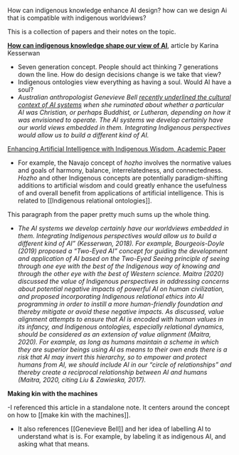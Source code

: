 How can indigenous knowledge enhance AI design?
how can we design Ai that is compatible with indigenous worldviews?

This is a collection of papers and their notes on the topic. 



**[How can indigenous knowledge shape our view of AI](https://policyoptions.irpp.org/magazines/february-2018/how-can-indigenous-knowledge-shape-our-view-of-ai/)**, article by Karina Kesserwan

- Seven generation concept. People should act thinking 7 generations down the line. How do design decisions change is we take that view?
- Indigenous ontologies view everything as having a soul. Would AI have a soul?
- *Australian anthropologist Genevieve Bell [recently underlined the cultural context of AI systems](https://www.youtube.com/watch?v=WBHG4eBeMXk) when she ruminated about whether a particular AI was Christian, or perhaps Buddhist, or Lutheran, depending on how it was envisioned to operate. The AI systems we develop certainly have our world views embedded in them. Integrating Indigenous perspectives would allow us to build a different kind of AI.*



[Enhancing Artificial Intelligence with Indigenous Wisdom, Academic Paper
](https://www.scirp.org/journal/paperinformation.aspx?paperid=106983)
- For example, the Navajo concept of _hozho_ involves the normative values and goals of harmony, balance, interrelatedness, and connectedness. _Hozho_ and other Indigenous concepts are potentially paradigm-shifting additions to artificial wisdom and could greatly enhance the usefulness of and overall benefit from applications of artificial intelligence. This is related to [[Indigenous relational ontologies]].

This paragraph from the paper pretty much sums up the whole thing. 
- *The AI systems we develop certainly have our worldviews embedded in them. Integrating Indigenous perspectives would allow us to build a different kind of AI” (Kesserwan, 2018). For example, Bourgeois-Doyle (2019) proposed a “Two-Eyed AI” concept for guiding the development and application of AI based on the Two-Eyed Seeing principle of seeing through one eye with the best of the Indigenous way of knowing and through the other eye with the best of Western science. Maitra (2020) discussed the value of Indigenous perspectives in addressing concerns about potential negative impacts of powerful AI on human civilization, and proposed incorporating Indigenous relational ethics into AI programming in order to instill a more human-friendly foundation and thereby mitigate or avoid these negative impacts. As discussed, value alignment attempts to ensure that AI is encoded with human values in its infancy, and Indigenous ontologies, especially relational dynamics, should be considered as an extension of value alignment (Maitra, 2020). For example, as long as humans maintain a scheme in which they are superior beings using AI as means to their own ends there is a risk that AI may invert this hierarchy, so to empower and protect humans from AI, we should include AI in our “circle of relationships” and thereby create a reciprocal relationship between AI and humans (Maitra, 2020, citing Liu & Zawieska, 2017).*



**Making kin with the machines**

-I referenced this article in a standalone note. It centers around the concept on how to [[make kin with the machines]].

- It also references [[Genevieve Bell]] and her idea of labelling AI to understand what is is. For example, by labeling it as indigenous AI, and asking what that means. 




